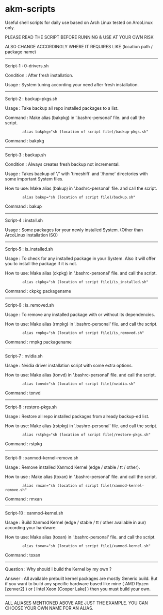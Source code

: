 # akm-scripts

Useful shell scripts for daily use based on Arch Linux tested on ArcoLinux only.

PLEASE READ THE SCRIPT BEFORE RUNNING & USE AT YOUR OWN RISK

ALSO CHANGE ACCORDINGLY WHERE IT REQUIRES LIKE (location path / package name)

-----------------------------------------------------------------------------------------

Script-1  : 0-drivers.sh

Condition : After fresh installation.

Usage     : System tuning according your need after fresh installation.

-----------------------------------------------------------------------------------------

Script-2  : backup-pkgs.sh

Usage     : Take backup all repo installed packages to a list.

Command   : Make alias (bakpkg) in '.bashrc-personal' file. and call the script.

            alias bakpkg="sh (location of script file)/backup-pkgs.sh"

Command   : bakpkg

-----------------------------------------------------------------------------------------

Script-3  : backup.sh

Condition : Always creates fresh backup not incremental.

Usage     : Takes backup of '/' with 'timeshift' and
            '/home' directories with some important System files.

How to use: Make alias (bakup) in '.bashrc-personal' file. and call the script.

            alias bakup="sh (location of script file)/backup.sh"

Command   : bakup

-----------------------------------------------------------------------------------------

Script-4  : install.sh

Usage     : Some packages for your newly installed System. (Other than ArcoLinux installation ISO)

-----------------------------------------------------------------------------------------

Script-5  : is_installed.sh

Usage     : To check for any installed package in your System. Also it will offer you
            to install the package if it is not.

How to use: Make alias (ckpkg) in '.bashrc-personal' file. and call the script.

            alias ckpkg="sh (location of script file)/is_installed.sh"

Command   : ckpkg packagename

-----------------------------------------------------------------------------------------

Script-6  : is_removed.sh

Usage     : To remove any installed package with or without its dependencies.

How to use: Make alias (rmpkg) in '.bashrc-personal' file. and call the script.

            alias rmpkg="sh (location of script file)/is_removed.sh"

Command   : rmpkg packagename

-----------------------------------------------------------------------------------------

Script-7  : nvidia.sh

Usage     : Nvidia driver installation script with some extra options.

How to use: Make alias (tonvd) in '.bashrc-personal' file. and call the script.

            alias tonvd="sh (location of script file)/nvidia.sh"

Command   : tonvd

-----------------------------------------------------------------------------------------

Script-8  : restore-pkgs.sh

Usage     : Restore all repo installed packages from already backup-ed list.

How to use: Make alias (rstpkg) in '.bashrc-personal' file. and call the script.

            alias rstpkg="sh (location of script file)/restore-pkgs.sh"

Command   : rstpkg

-----------------------------------------------------------------------------------------

Script-9   : xanmod-kernel-remove.sh

Usage      : Remove installed Xanmod Kernel (edge / stable / tt / other).

How to use : Make alias (toxan) in '.bashrc-personal' file. and call the script.

            alias rmxan="sh (location of script file)/xanmod-kernel-remove.sh"

Command    : rmxan

-----------------------------------------------------------------------------------------

Script-10  : xanmod-kernel.sh

Usage      : Build Xanmod Kernel (edge / stable / tt / other available in aur) according
             your hardware.

How to use: Make alias (toxan) in '.bashrc-personal' file. and call the script.

            alias toxan="sh (location of script file)/xanmod-kernel.sh"

Command   : toxan

-----------------------------------------------------------------------------------------

Question  : Why should I build the Kernel by my own ?

Answer    : All available prebuilt kernel packages are mostly Generic build. But if you
            want to build any specific hardware based like mine ( AMD Ryzen [zenver2] )
            or ( Intel Xeon [Cooper Lake] ) then you must build
            your own.

-----------------------------------------------------------------------------------------

ALL ALIASES MENTIONED ABOVE ARE JUST THE EXAMPLE. YOU CAN CHOOSE YOUR OWN NAME FOR AN ALIAS.
